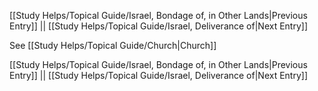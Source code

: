 [[Study Helps/Topical Guide/Israel, Bondage of, in Other Lands|Previous Entry]]  ||  [[Study Helps/Topical Guide/Israel, Deliverance of|Next Entry]]

 See [[Study Helps/Topical Guide/Church|Church]]

[[Study Helps/Topical Guide/Israel, Bondage of, in Other Lands|Previous Entry]]  ||  [[Study Helps/Topical Guide/Israel, Deliverance of|Next Entry]]